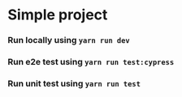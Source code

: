 # Simple project

### Run locally using `yarn run dev`

### Run e2e test using `yarn run test:cypress`

### Run unit test using `yarn run test`
